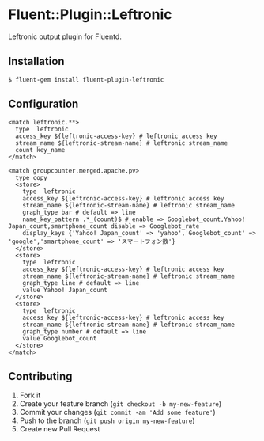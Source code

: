 # Fluent::Plugin::Leftronic

Leftronic output plugin for Fluentd.

## Installation

    $ fluent-gem install fluent-plugin-leftronic

## Configuration

    <match leftronic.**>
      type  leftronic
      access_key ${leftronic-access-key} # leftronic access key
      stream_name ${leftronic-stream-name} # leftronic stream_name
      count key_name
    </match>

	<match groupcounter.merged.apache.pv>
	  type copy
	  <store>
	    type  leftronic
	    access_key ${leftronic-access-key} # leftronic access key
	    stream_name ${leftronic-stream-name} # leftronic stream_name
	    graph_type bar # default => line
	    name_key_pattern .*_(count)$ # enable => Googlebot_count,Yahoo! Japan_count,smartphone_count disable => Googlebot_rate
	    display_keys {'Yahoo! Japan_count' => 'yahoo','Googlebot_count' => 'google','smartphone_count' => 'スマートフォン数'}
	  </store>
	  <store>
	    type  leftronic
	    access_key ${leftronic-access-key} # leftronic access key
	    stream_name ${leftronic-stream-name} # leftronic stream_name
	    graph_type line # default => line
	    value Yahoo! Japan_count
	  </store>
	  <store>
	    type  leftronic
	    access_key ${leftronic-access-key} # leftronic access key
	    stream_name ${leftronic-stream-name} # leftronic stream_name
	    graph_type number # default => line
	    value Googlebot_count
	  </store>
	</match>


## Contributing

1. Fork it
2. Create your feature branch (`git checkout -b my-new-feature`)
3. Commit your changes (`git commit -am 'Add some feature'`)
4. Push to the branch (`git push origin my-new-feature`)
5. Create new Pull Request
